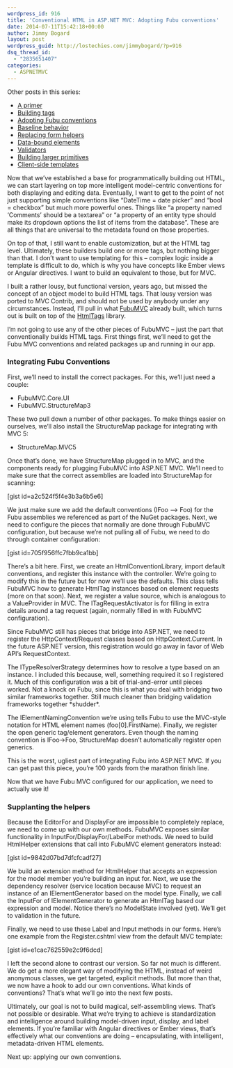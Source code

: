 ```yaml
---
wordpress_id: 916
title: 'Conventional HTML in ASP.NET MVC: Adopting Fubu conventions'
date: 2014-07-11T15:42:18+00:00
author: Jimmy Bogard
layout: post
wordpress_guid: http://lostechies.com/jimmybogard/?p=916
dsq_thread_id:
  - "2835651407"
categories:
  - ASPNETMVC
---
```

Other posts in this series:

  * [A primer](http://lostechies.com/jimmybogard/2013/07/18/conventional-html-in-asp-net-mvc-a-primer/)
  * [Building tags](http://lostechies.com/jimmybogard/2013/08/13/conventional-html-in-asp-net-mvc-building-tags/)
  * [Adopting Fubu conventions](http://lostechies.com/jimmybogard/2014/07/11/conventional-html-in-asp-net-mvc-adopting-fubu-conventions/)
  * [Baseline behavior](http://lostechies.com/jimmybogard/2014/07/17/conventional-html-in-asp-net-mvc-baseline-behavior/)
  * [Replacing form helpers](http://lostechies.com/jimmybogard/2014/07/22/conventional-html-in-asp-net-mvc-replacing-form-helpers/)
  * [Data-bound elements](http://lostechies.com/jimmybogard/2014/07/23/conventional-html-in-asp-net-mvc-data-bound-elements/)
  * [Validators](http://lostechies.com/jimmybogard/2014/07/24/conventional-html-in-asp-net-mvc-validators/)
  * [Building larger primitives](http://lostechies.com/jimmybogard/2014/07/25/conventional-html-in-asp-net-mvc-building-larger-primitives/)
  * [Client-side templates](http://lostechies.com/jimmybogard/2014/08/14/conventional-html-in-asp-net-mvc-client-side-templates/)

Now that we’ve established a base for programmatically building out HTML, we can start layering on top more intelligent model-centric conventions for both displaying and editing data. Eventually, I want to get to the point of not just supporting simple conventions like “DateTime = date picker” and “bool = checkbox” but much more powerful ones. Things like “a property named ‘Comments’ should be a textarea” or “a property of an entity type should make its dropdown options the list of items from the database”. These are all things that are universal to the metadata found on those properties.

On top of that, I still want to enable customization, but at the HTML tag level. Ultimately, these builders build one or more tags, but nothing bigger than that. I don’t want to use templating for this – complex logic inside a template is difficult to do, which is why you have concepts like Ember views or Angular directives. I want to build an equivalent to those, but for MVC.

I built a rather lousy, but functional version, years ago, but missed the concept of an object model to build HTML tags. That lousy version was ported to MVC Contrib, and should not be used by anybody under any circumstances. Instead, I’ll pull in what [FubuMVC](http://mvc.fubu-project.org/) already built, which turns out is built on top of the [HtmlTags](http://htmltags.fubu-project.org/) library.

I’m not going to use any of the other pieces of FubuMVC – just the part that conventionally builds HTML tags. First things first, we’ll need to get the Fubu MVC conventions and related packages up and running in our app.

### Integrating Fubu Conventions

First, we’ll need to install the correct packages. For this, we’ll just need a couple:

  * FubuMVC.Core.UI
  * FubuMVC.StructureMap3

These two pull down a number of other packages. To make things easier on ourselves, we’ll also install the StructureMap package for integrating with MVC 5:

  * StructureMap.MVC5

Once that’s done, we have StructureMap plugged in to MVC, and the components ready for plugging FubuMVC into ASP.NET MVC. We’ll need to make sure that the correct assemblies are loaded into StructureMap for scanning:

[gist id=a2c524f5f4e3b3a6b5e6]

We just make sure we add the default conventions (IFoo –> Foo) for the Fubu assemblies we referenced as part of the NuGet packages. Next, we need to configure the pieces that normally are done through FubuMVC configuration, but because we’re not pulling all of Fubu, we need to do through container configuration:

[gist id=705f956ffc7fbb9ca1bb]

There’s a bit here. First, we create an HtmlConventionLibrary, import default conventions, and register this instance with the controller. We’re going to modify this in the future but for now we’ll use the defaults. This class tells FubuMVC how to generate HtmlTag instances based on element requests (more on that soon). Next, we register a value source, which is analogous to a ValueProvider in MVC. The ITagRequestActivator is for filling in extra details around a tag request (again, normally filled in with FubuMVC configuration).

Since FubuMVC still has pieces that bridge into ASP.NET, we need to register the HttpContext/Request classes based on HttpContext.Current. In the future ASP.NET version, this registration would go away in favor of Web API’s RequestContext.

The ITypeResolverStrategy determines how to resolve a type based on an instance. I included this because, well, something required it so I registered it. Much of this configuration was a bit of trial-and-error until pieces worked. Not a knock on Fubu, since this is what you deal with bridging two similar frameworks together. Still much cleaner than bridging validation frameworks together \*shudder\*.

The IElementNamingConvention we’re using tells Fubu to use the MVC-style notation for HTML element names (foo[0].FirstName). Finally, we register the open generic tag/element generators. Even though the naming convention is IFoo->Foo, StructureMap doesn’t automatically register open generics.

This is the worst, ugliest part of integrating Fubu into ASP.NET MVC. If you can get past this piece, you’re 100 yards from the marathon finish line.

Now that we have Fubu MVC configured for our application, we need to actually use it!

### Supplanting the helpers

Because the EditorFor and DisplayFor are impossible to completely replace, we need to come up with our own methods. FubuMVC exposes similar functionality in InputFor/DisplayFor/LabelFor methods. We need to build HtmlHelper extensions that call into FubuMVC element generators instead:

[gist id=9842d07bd7dfcfcadf27]

We build an extension method for HtmlHelper that accepts an expression for the model member you’re building an input for. Next, we use the dependency resolver (service location because MVC) to request an instance of an IElementGenerator based on the model type. Finally, we call the InputFor of IElementGenerator to generate an HtmlTag based our expression and model. Notice there’s no ModelState involved (yet). We’ll get to validation in the future.

Finally, we need to use these Label and Input methods in our forms. Here’s one example from the Register.cshtml view from the default MVC template:

[gist id=e1cac762559e2c9f6dcd]

I left the second alone to contrast our version. So far not much is different. We do get a more elegant way of modifying the HTML, instead of weird anonymous classes, we get targeted, explicit methods. But more than that, we now have a hook to add our own conventions. What kinds of conventions? That’s what we’ll go into the next few posts.

Ultimately, our goal is not to build magical, self-assembling views. That’s not possible or desirable. What we’re trying to achieve is standardization and intelligence around building model-driven input, display, and label elements. If you’re familiar with Angular directives or Ember views, that’s effectively what our conventions are doing – encapsulating, with intelligent, metadata-driven HTML elements.

Next up: applying our own conventions.